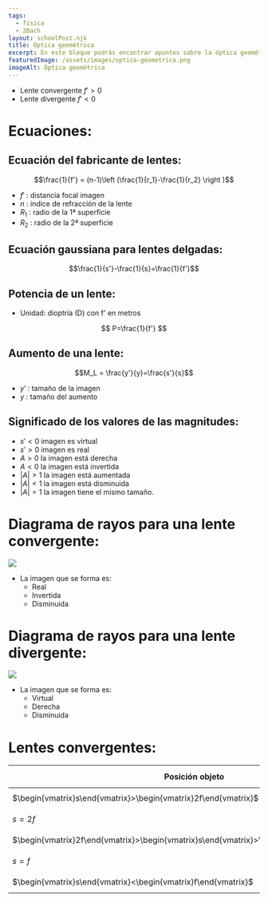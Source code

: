 ```yaml
---
tags:
  - fisica
  - 2Bach
layout: schoolPost.njk
title: Óptica geométrica
excerpt: En este bloque podrás encontrar apuntes sobre la óptica geométrica de 2º de bachillerato.
featuredImage: /assets/images/optica-geometrica.png
imageAlt: Óptica geométrica
---
```


- Lente convergente $f'>0$
- Lente divergente $f'<0$

# Ecuaciones:
## Ecuación del fabricante de lentes:
$$\frac{1}{f'} = (n-1)\left (\frac{1}{r_1}-\frac{1}{r_2} \right )$$

- $f'$ : distancia focal imagen
- $n$ : índice de refracción de la lente
- $R_1$ : radio de la 1ª superficie
- $R_2$ : radio de la 2ª superficie


## Ecuación gaussiana para lentes delgadas:
$$\frac{1}{s'}-\frac{1}{s}=\frac{1}{f'}$$

## Potencia de un lente:
- Unidad: dioptría (D) con f' en metros

$$ P=\frac{1}{f'} $$

## Aumento de una lente:
$$M_L = \frac{y'}{y}=\frac{s'}{s}$$

- $y'$ : tamaño de la imagen
- $y$ : tamaño del aumento

## Significado de los valores de las magnitudes:
- $s'<0$ imagen es virtual
- $s'>0$ imagen es real
- $A>0$ la imagen está derecha
- $A<0$ la imagen está invertida
- $|A| > 1$ la imagen está aumentada
- $|A|<1$ la imagen está disminuida
- $|A|=1$ la imagen tiene el mismo tamaño.

# Diagrama de rayos para una lente **convergente:**
![](/assets/images/20220308185207.png)

- La imagen que se forma es:
	- Real
	- Invertida
	- Disminuida

# Diagrama de rayos para una lente **divergente:**
![](/assets/images/20220308185539.png)

- La imagen que se forma es:
	- Virtual
	- Derecha
	- Disminuida


# Lentes **convergentes:**
|Posición objeto| $$Naturaleza$$ | $$Tamaño$$ | $$Orienctación$$ |
|---------------|-----------|-------|-------------|
|$\begin{vmatrix}s\end{vmatrix}>\begin{vmatrix}2f\end{vmatrix}$| $$Real$$ | $$Menor$$| $$Invertida$$ |
|$s=2f$ | $$Real$$ | $$Igual$$ | $$Invertida$$ |
| $\begin{vmatrix}2f\end{vmatrix}>\begin{vmatrix}s\end{vmatrix}>\begin{vmatrix}f\end{vmatrix}$ | $$Real$$ | $$Mayor$$ | $$Invertida$$ |
| $s = f$ | $$No \ se$$ | $$forma$$ | $$imagen$$ | 
| $\begin{vmatrix}s\end{vmatrix}<\begin{vmatrix}f\end{vmatrix}$ | $$Virtual$$ | $$Mayor$$ | $$Derecha$$ |

